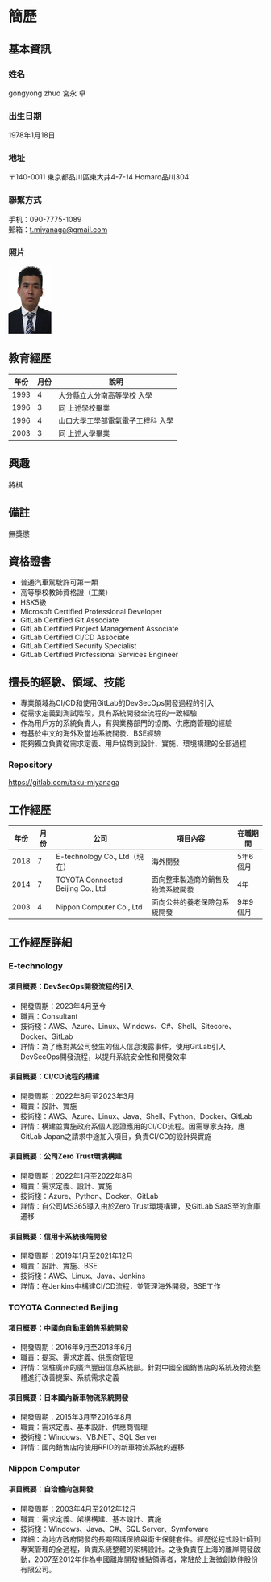 # 簡歷

## 基本資訊

### 姓名

gongyong zhuo
宮永 卓

### 出生日期

1978年1月18日

### 地址

〒140-0011
東京都品川區東大井4-7-14 Homaro品川304

### 聯繫方式

手机：090-7775-1089  
郵箱：t.miyanaga@gmail.com

### 照片

![alt](./img/miyanaga2.png)

## 教育經歷

|年份|月份|說明|
|---|---|---|
|1993|4|大分縣立大分南高等學校 入學|
|1996|3|同 上述學校畢業|
|1996|4|山口大學工學部電氣電子工程科 入學|
|2003|3|同 上述大學畢業|

## 興趣

將棋

## 備註

無獎懲

## 資格證書

- 普通汽車駕駛許可第一類
- 高等學校教師資格證（工業）
- HSK5級
- Microsoft Certified Professional Developer
- GitLab Certified Git Associate
- GitLab Certified Project Management Associate
- GitLab Certified CI/CD Associate
- GitLab Certified Security Specialist
- GitLab Certified Professional Services Engineer

## 擅長的經驗、領域、技能

- 專業領域為CI/CD和使用GitLab的DevSecOps開發過程的引入
- 從需求定義到測試階段，具有系統開發全流程的一致經驗
- 作為用戶方的系統負責人，有與業務部門的協商、供應商管理的經驗
- 有基於中文的海外及當地系統開發、BSE經驗
- 能夠獨立負責從需求定義、用戶協商到設計、實施、環境構建的全部過程

### Repository

https://gitlab.com/taku-miyanaga

## 工作經歷

|年份|月份|公司|項目內容|在職期間|
|---|---|---|---|---|
|2018|7|E-technology Co., Ltd（現在）|海外開發|5年6個月|
|2014|7|TOYOTA Connected Beijing Co., Ltd |面向整車製造商的銷售及物流系統開發|4年|
|2003|4|Nippon Computer Co., Ltd |面向公共的養老保險包系統開發|9年9個月|

## 工作經歷詳細

### E-technology

#### 項目概要：DevSecOps開發流程的引入

- 開發周期：2023年4月至今
- 職責：Consultant
- 技術棧：AWS、Azure、Linux、Windows、C#、Shell、Sitecore、Docker、GitLab
- 詳情：為了應對某公司發生的個人信息洩露事件，使用GitLab引入DevSecOps開發流程，以提升系統安全性和開發效率

#### 項目概要：CI/CD流程的構建

- 開發周期：2022年8月至2023年3月
- 職責：設計、實施
- 技術棧：AWS、Azure、Linux、Java、Shell、Python、Docker、GitLab
- 詳情：構建並實施政府系個人認證應用的CI/CD流程。因需專家支持，應GitLab Japan之請求中途加入項目，負責CI/CD的設計與實施

#### 項目概要：公司Zero Trust環境構建

- 開發周期：2022年1月至2022年8月
- 職責：需求定義、設計、實施
- 技術棧：Azure、Python、Docker、GitLab
- 詳情：自公司MS365導入由於Zero Trust環境構建，及GitLab SaaS至的倉庫遷移

#### 項目概要：信用卡系統後端開發

- 開發周期：2019年1月至2021年12月
- 職責：設計、實施、BSE
- 技術棧：AWS、Linux、Java、Jenkins
- 詳情：在Jenkins中構建CI/CD流程，並管理海外開發，BSE工作

### TOYOTA Connected Beijing

#### 項目概要：中國向自動車銷售系統開發

- 開發周期：2016年9月至2018年6月
- 職責：提案、需求定義、供應商管理
- 詳情：常駐廣州的廣汽豐田信息系統部。針對中國全國銷售店的系統及物流整體進行改善提案、系統需求定義

#### 項目概要：日本國內新車物流系統開發

- 開發周期：2015年3月至2016年8月
- 職責：需求定義、基本設計、供應商管理
- 技術棧：Windows、VB.NET、SQL Server
- 詳情：國內銷售店向使用RFID的新車物流系統的遷移

### Nippon Computer

#### 項目概要：自治體向包開發

- 開發周期：2003年4月至2012年12月
- 職責：需求定義、架構構建、基本設計、實施
- 技術棧：Windows、Java、C#、SQL Server、Symfoware
- 詳細：為地方政府開發的長期照護保險與衛生保健套件。經歷從程式設計師到專案管理的全過程，負責系統整體的架構設計。之後負責在上海的離岸開發啟動，2007至2012年作為中國離岸開發據點領導者，常駐於上海微創軟件股份有限公司。

